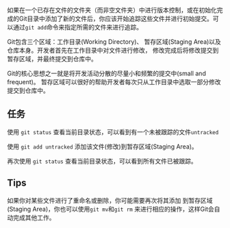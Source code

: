 如果在一个已存在文件的文件夹（而非空文件夹）中进行版本控制，或在初始化完成的Git目录中添加了新的文件后，你应该开始追踪这些文件并进行初始提交。可以通过`git add`命令来指定所需的文件来进行追踪。

Git包含三个区域：工作目录(Working Directory)、 暂存区域(Staging Area)以及仓库本身。开发者首先在工作目录中对文件进行修改， 修改完成后将修改提交到暂存区域，并最终提交到仓库中。

Git的核心思想之一就是将开发活动分散的尽量小和频繁的提交中(small and frequent)。 暂存区域可以很好的帮助开发者每次只从工作目录中选取一部分修改提交到仓库中。

## 任务

使用 <code exec="git status">git status</code> 查看当前目录状态，可以看到有一个未被跟踪的文件`untracked`

使用 <code exec="git add untracked">git add untracked</code> 添加该文件(修改)到暂存区域(Staging Area)。

再次使用 <code exec="git status">git status</code> 查看当前目录状态，可以看到所有文件已被跟踪。


## Tips

如果你对某些文件进行了重命名或删除，你可能需要再次将其添加
到暂存区域(Staging Area)，你也可以使用`git mv`和`git rm`
来进行相应的操作，这样Git会自动完成其他工作。